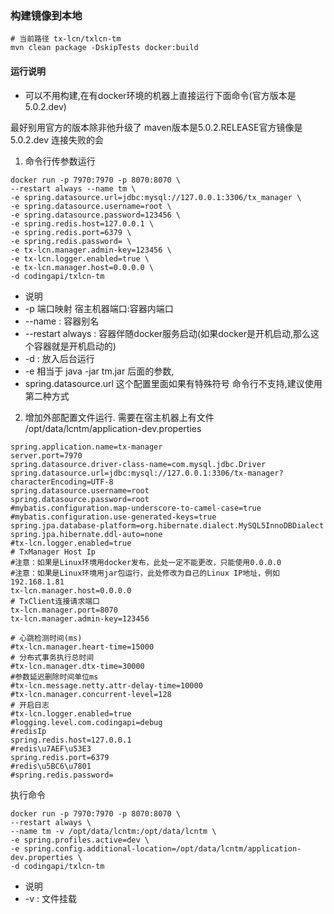### 构建镜像到本地

```
# 当前路径 tx-lcn/txlcn-tm
mvn clean package -DskipTests docker:build
```

#### 运行说明

- 可以不用构建,在有docker环境的机器上直接运行下面命令(官方版本是5.0.2.dev)

最好别用官方的版本除非他升级了 maven版本是5.0.2.RELEASE官方镜像是5.0.2.dev 连接失败的会

1. 命令行传参数运行

```
docker run -p 7970:7970 -p 8070:8070 \
--restart always --name tm \
-e spring.datasource.url=jdbc:mysql://127.0.0.1:3306/tx_manager \
-e spring.datasource.username=root \
-e spring.datasource.password=123456 \
-e spring.redis.host=127.0.0.1 \
-e spring.redis.port=6379 \
-e spring.redis.password= \
-e tx-lcn.manager.admin-key=123456 \
-e tx-lcn.logger.enabled=true \
-e tx-lcn.manager.host=0.0.0.0 \
-d codingapi/txlcn-tm
```

- 说明
- -p 端口映射 宿主机器端口:容器内端口
- --name : 容器别名
-  --restart always : 容器伴随docker服务启动(如果docker是开机启动,那么这个容器就是开机启动的)
- -d : 放入后台运行
- -e 相当于 java -jar tm.jar 后面的参数,
- spring.datasource.url 这个配置里面如果有特殊符号 命令行不支持,建议使用第二种方式

2. 增加外部配置文件运行. 需要在宿主机器上有文件 /opt/data/lcntm/application-dev.properties

```
spring.application.name=tx-manager
server.port=7970
spring.datasource.driver-class-name=com.mysql.jdbc.Driver
spring.datasource.url=jdbc:mysql://127.0.0.1:3306/tx-manager?characterEncoding=UTF-8
spring.datasource.username=root
spring.datasource.password=root
#mybatis.configuration.map-underscore-to-camel-case=true
#mybatis.configuration.use-generated-keys=true
spring.jpa.database-platform=org.hibernate.dialect.MySQL5InnoDBDialect
spring.jpa.hibernate.ddl-auto=none
#tx-lcn.logger.enabled=true
# TxManager Host Ip
#注意：如果是Linux环境用docker发布，此处一定不能更改，只能使用0.0.0.0
#注意：如果是Linux环境用jar包运行，此处修改为自己的Linux IP地址，例如192.168.1.81
tx-lcn.manager.host=0.0.0.0
# TxClient连接请求端口
tx-lcn.manager.port=8070
tx-lcn.manager.admin-key=123456

# 心跳检测时间(ms)
#tx-lcn.manager.heart-time=15000
# 分布式事务执行总时间
#tx-lcn.manager.dtx-time=30000
#参数延迟删除时间单位ms
#tx-lcn.message.netty.attr-delay-time=10000
#tx-lcn.manager.concurrent-level=128
# 开启日志
#tx-lcn.logger.enabled=true
#logging.level.com.codingapi=debug
#redisIp
spring.redis.host=127.0.0.1
#redis\u7AEF\u53E3
spring.redis.port=6379
#redis\u5BC6\u7801
#spring.redis.password=
```

执行命令

```
docker run -p 7970:7970 -p 8070:8070 \
--restart always \
--name tm -v /opt/data/lcntm:/opt/data/lcntm \
-e spring.profiles.active=dev \
-e spring.config.additional-location=/opt/data/lcntm/application-dev.properties \
-d codingapi/txlcn-tm
```

- 说明
- -v : 文件挂载

